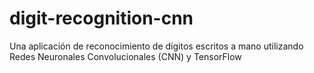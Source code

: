 # digit-recognition-cnn
 Una aplicación de reconocimiento de dígitos escritos a mano utilizando Redes Neuronales Convolucionales (CNN) y TensorFlow
